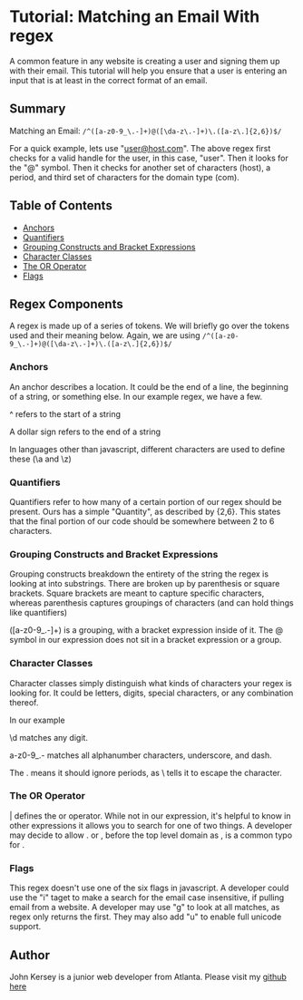 # Tutorial: Matching an Email With regex

A common feature in any website is creating a user and signing them up with their email. This tutorial will help you ensure that a user is entering an input that is at least in the correct format of an email. 

## Summary

Matching an Email: `/^([a-z0-9_\.-]+)@([\da-z\.-]+)\.([a-z\.]{2,6})$/`

For a quick example, lets use "user@host.com". The above regex first checks for a valid handle for the user, in this case, "user". Then it looks for the "@" symbol. Then it checks for another set of characters (host), a period, and third set of characters for the domain type (com). 

## Table of Contents

- [Anchors](#anchors)
- [Quantifiers](#quantifiers)
- [Grouping Constructs and Bracket Expressions](#grouping-constructs-and-bracket-expressions)
- [Character Classes](#character-classes)
- [The OR Operator](#the-or-operator)
- [Flags](#flags)

## Regex Components

A regex is made up of a series of tokens. We will briefly go over the tokens used and their meaning below. Again, we are using `/^([a-z0-9_\.-]+)@([\da-z\.-]+)\.([a-z\.]{2,6})$/` 

### Anchors
An anchor describes a location. It could be the end of a line, the beginning of a string, or something else. In our example regex, we have a few. 

^ refers to the start of a string

A dollar sign refers to the end of a string

In languages other than javascript, different characters are used to define these (\a and \z)



### Quantifiers

Quantifiers refer to how many of a certain portion of our regex should be present. Ours has a simple "Quantity", as described by {2,6}. This states that the final portion of our code should be somewhere between 2 to 6 characters. 

### Grouping Constructs and Bracket Expressions

Grouping constructs breakdown the entirety of the string the regex is looking at into substrings. There are broken up by parenthesis or square brackets. Square brackets are meant to capture specific characters, whereas parenthesis captures groupings of characters (and can hold things like quantifiers)

([a-z0-9_\.-]+) is a grouping, with a bracket expression inside of it. The @ symbol in our expression does not sit in a bracket expression or a group. 

### Character Classes

Character classes simply distinguish what kinds of characters your regex is looking for. It could be letters, digits, special characters, or any combination thereof. 

In our example 

\d matches any digit. 

a-z0-9_\.-  matches all alphanumber characters, underscore, and dash.

The \. means it should ignore periods, as \ tells it to escape the character.

### The OR Operator

| defines the or operator. While not in our expression, it's helpful to know in other expressions it allows you to search for one of two things. A developer may decide to allow . or , before the top level domain as , is a common typo for .

### Flags

This regex doesn't use one of the six flags in javascript. A developer could use the "i" taget to make a search for the email case insensitive, if pulling email from a website. A developer may use "g" to look at all matches, as regex only returns the first. They may also add "u" to enable full unicode support.  

## Author

John Kersey is a junior web developer from Atlanta. Please visit my [github here](https://github.com/JohnKersey2)
